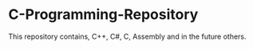 # C-Programming-Repository
This repository contains, C++, C#, C, Assembly and in the future others.
